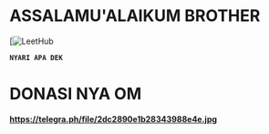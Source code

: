 # ASSALAMU'ALAIKUM BROTHER
[![LeetHub](https://github.com/xlord27/xlord27/blob/main/20230423_200237.png)


<p align="center">

<b><pre><code>NYARI APA DEK</code></pre>

# DONASI NYA OM
https://telegra.ph/file/2dc2890e1b28343988e4e.jpg
